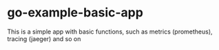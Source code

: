 # go-example-basic-app
This is a simple app with basic functions, such as metrics (prometheus), tracing (jaeger) and so on
